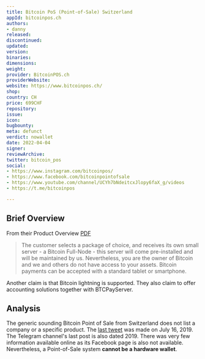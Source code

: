 ```yaml
---
title: Bitcoin PoS (Point-of-Sale) Switzerland
appId: bitcoinpos.ch
authors:
- danny
released: 
discontinued: 
updated: 
version: 
binaries: 
dimensions: 
weight: 
provider: BitcoinPOS.ch
providerWebsite: 
website: https://www.bitcoinpos.ch/
shop: 
country: CH
price: 699CHF
repository: 
issue: 
icon: 
bugbounty: 
meta: defunct
verdict: nowallet
date: 2022-04-04
signer: 
reviewArchive: 
twitter: bitcoin_pos
social:
- https://www.instagram.com/bitcoinpos/
- https://www.facebook.com/bitcoinpointofsale
- https://www.youtube.com/channel/UCYh7bNdeitcxJlopy6faX_g/videos
- https://t.me/bitcoinpos

---
```


## Brief Overview 

From their Product Overview [PDF](https://www.bitcoinpos.ch/wp-content/uploads/2019/07/BitcoinPOS_ENS.pdf)

> The customer selects a package of choice, and receives its own small server - a Bitcoin Full-Node - this server will come pre-installed and will be maintained by us. Nevertheless, you are the owner of Bitcoin and we and others do not have access to your assets. Bitcoin payments can be accepted with a standard tablet or smartphone.

Another claim is that Bitcoin lightning is supported. They also claim to offer accounting solutions together with BTCPayServer.

## Analysis 

The generic sounding Bitcoin Point of Sale from Switzerland does not list a company or a specific product. The [last tweet](https://twitter.com/bitcoin_pos/status/1151117456087441409) was made on July 16, 2019. The Telegram channel's last post is also dated 2019. There was very few information available online as its Facebook page is also not available. Nevertheless, a Point-of-Sale system **cannot be a hardware wallet**. 



